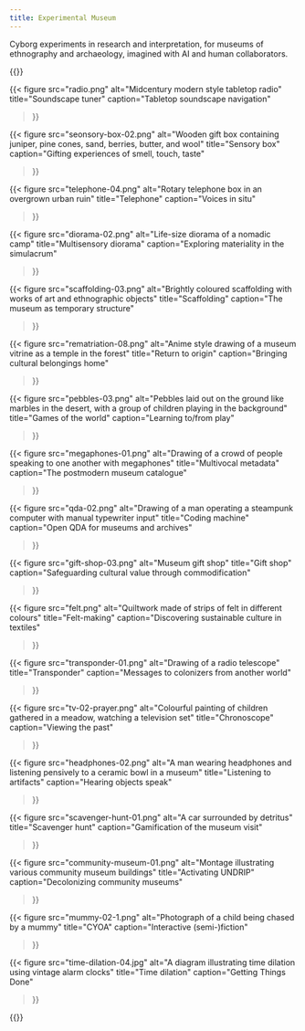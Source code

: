 ```yaml
---
title: Experimental Museum 
---
```


Cyborg experiments in research and interpretation, for museums of ethnography and archaeology, imagined with AI and human collaborators.

{{<cards>}}

{{< figure 
    src="radio.png" 
    alt="Midcentury modern style tabletop radio" 
    title="Soundscape tuner" 
    caption="Tabletop soundscape navigation" 
>}}

{{< figure 
    src="seonsory-box-02.png" 
    alt="Wooden gift box containing juniper, pine cones, sand, berries, butter, and wool" 
    title="Sensory box" 
    caption="Gifting experiences of smell, touch, taste" 
>}}

{{< figure 
    src="telephone-04.png" 
    alt="Rotary telephone box in an overgrown urban ruin" 
    title="Telephone" 
    caption="Voices in situ" 
>}}

{{< figure 
    src="diorama-02.png" 
    alt="Life-size diorama of a nomadic camp" 
    title="Multisensory diorama" 
    caption="Exploring materiality in the simulacrum" 
>}}

{{< figure 
    src="scaffolding-03.png" 
    alt="Brightly coloured scaffolding with works of art and ethnographic objects" 
    title="Scaffolding" 
    caption="The museum as temporary structure" 
>}}

{{< figure 
    src="rematriation-08.png" 
    alt="Anime style drawing of a museum vitrine as a temple in the forest" 
    title="Return to origin" 
    caption="Bringing cultural belongings home" 
>}}

{{< figure 
    src="pebbles-03.png" 
    alt="Pebbles laid out on the ground like marbles in the desert, with a group of children playing in the background" 
    title="Games of the world" 
    caption="Learning to/from play" 
>}}

{{< figure 
    src="megaphones-01.png" 
    alt="Drawing of a crowd of people speaking to one another with megaphones" 
    title="Multivocal metadata" 
    caption="The postmodern museum catalogue" 
>}}

{{< figure 
    src="qda-02.png" 
    alt="Drawing of a man operating a steampunk computer with manual typewriter input" 
    title="Coding machine" 
    caption="Open QDA for museums and archives" 
>}}

{{< figure 
    src="gift-shop-03.png" 
    alt="Museum gift shop" 
    title="Gift shop" 
    caption="Safeguarding cultural value through commodification" 
>}}

{{< figure 
    src="felt.png" 
    alt="Quiltwork made of strips of felt in different colours" 
    title="Felt-making" 
    caption="Discovering sustainable culture in textiles" 
>}}

{{< figure 
    src="transponder-01.png" 
    alt="Drawing of a radio telescope" 
    title="Transponder" 
    caption="Messages to colonizers from another world" 
>}}

{{< figure 
    src="tv-02-prayer.png" 
    alt="Colourful painting of children gathered in a meadow, watching a television set" 
    title="Chronoscope" 
    caption="Viewing the past" 
>}}

{{< figure 
    src="headphones-02.png" 
    alt="A man wearing headphones and listening pensively to a ceramic bowl in a museum" 
    title="Listening to artifacts" 
    caption="Hearing objects speak" 
>}}

{{< figure 
    src="scavenger-hunt-01.png" 
    alt="A car surrounded by detritus" 
    title="Scavenger hunt" 
    caption="Gamification of the museum visit" 
>}}

{{< figure 
    src="community-museum-01.png" 
    alt="Montage illustrating various community museum buildings" 
    title="Activating UNDRIP" 
    caption="Decolonizing community museums" 
>}}

{{< figure 
    src="mummy-02-1.png" 
    alt="Photograph of a child being chased by a mummy" 
    title="CYOA" 
    caption="Interactive (semi-)fiction" 
>}}

{{< figure 
    src="time-dilation-04.jpg" 
    alt="A diagram illustrating time dilation using vintage alarm clocks" 
    title="Time dilation" 
    caption="Getting Things Done" 
>}}

{{</cards>}}
